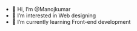 - 👋 Hi, I’m @Manojkumar
- 👀 I’m interested in Web designing
- 🌱 I’m currently learning Front-end development

<!---
Manojkumar-473/Manojkumar-473 is a ✨ special ✨ repository because its `README.md` (this file) appears on your GitHub profile.
You can click the Preview link to take a look at your changes.
--->
